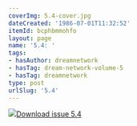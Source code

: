 ```yaml
---
coverImg: 5.4-cover.jpg
dateCreated: '1986-07-01T11:32:52'
itemId: bcphbmmohfo
layout: page
name: '5.4: '
tags:
- hasAuthor: dreamnetwork
- hasTag: dream-network-volume-5
- hasTag: dreamnetwork
type: post
urlSlug: '5.4'
---
```

<img class="card-journal-img" src="../images/5.4-rect.jpg"/><a href="../files/pdfs/Volume_5/5.4-Dream-Network-Bulletin_Volume-5-Number-4.pdf" download="">Download issue 5.4</a>